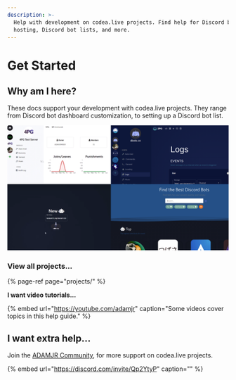 ```yaml
---
description: >-
  Help with development on codea.live projects. Find help for Discord bots, 24/7
  hosting, Discord bot lists, and more.
---
```


# Get Started

## Why am I here?

These docs support your development with codea.live projects. They range from Discord bot dashboard customization, to setting up a Discord bot list.

![1PG \(top left\), DBots \(top right\), 6PG \(bottom left\), DBots \(bottom right\).](.gitbook/assets/projects.png)

### View all projects...

{% page-ref page="projects/" %}

**I want video tutorials...**

{% embed url="https://youtube.com/adamjr" caption="Some videos cover topics in this help guide." %}

## I want extra help...

Join the [ADAMJR Community](https://discord.com/invite/Qp2YtyP), for more support on codea.live projects.

{% embed url="https://discord.com/invite/Qp2YtyP" caption="" %}

